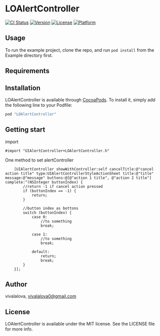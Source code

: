 # LOAlertController

[![CI Status](http://img.shields.io/travis/vivalalova/LOAlertController.svg?style=flat)](https://travis-ci.org/vivalalova/LOAlertController)
[![Version](https://img.shields.io/cocoapods/v/LOAlertController.svg?style=flat)](http://cocoapods.org/pods/LOAlertController)
[![License](https://img.shields.io/cocoapods/l/LOAlertController.svg?style=flat)](http://cocoapods.org/pods/LOAlertController)
[![Platform](https://img.shields.io/cocoapods/p/LOAlertController.svg?style=flat)](http://cocoapods.org/pods/LOAlertController)

## Usage

To run the example project, clone the repo, and run `pod install` from the Example directory first.

## Requirements

## Installation

LOAlertController is available through [CocoaPods](http://cocoapods.org). To install
it, simply add the following line to your Podfile:

```ruby
pod "LOAlertController"
```

## Getting start

import 

```objc
#import "UIAlertController+LOAlertController.h"
```


One method to set alertController

```objc
    [UIAlertController showWithController:self cancelTitle:@"cancel action title" type:UIAlertControllerStyleActionSheet title:@"title" message:@"message" buttons:@[@"action 1 title", @"action 2 title"] complete:^(NSInteger buttonIndex) {
        //return -1 if cancel action pressed
        if (buttonIndex == -1) {
            return;
        }
        
        //button index as bottons
        switch (buttonIndex) {
            case 0:
                //to something
                break;
                
            case 1:
                //to something
                break;
                
            default:
                return;
                break;
        }
    }];
```

## Author

vivalalova, vivalalova0@gmail.com

## License

LOAlertController is available under the MIT license. See the LICENSE file for more info.
